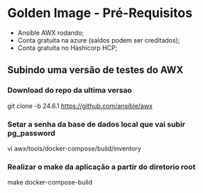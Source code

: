 # Golden Image - Pré-Requisitos
- Ansible AWX rodando;
- Conta gratuita na azure (saldos podem ser creditados);
- Conta gratuita no Hashicorp HCP;

## Subindo uma versão de testes do AWX

### Download do repo da ultima versao
git clone -b 24.6.1 https://github.com/ansible/awx

### Setar a senha da base de dados local que vai subir pg_password
vi awx/tools/docker-compose/build/inventory

### Realizar o make da aplicação a partir do diretorio root
make docker-compose-build